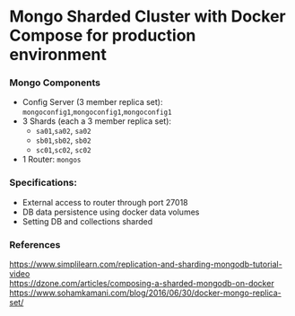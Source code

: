 Mongo Sharded Cluster with Docker Compose for production environment
====================================================================

### Mongo Components
* Config Server (3 member replica set): `mongoconfig1`,`mongoconfig1`,`mongoconfig1`
* 3 Shards (each a 3 member replica set):
	* `sa01`,`sa02`, `sa02`
	* `sb01`,`sb02`, `sb02`
	* `sc01`,`sc02`, `sc02`
* 1 Router: `mongos`

### Specifications:
* External access to router through port 27018
* DB data persistence using docker data volumes
* Setting DB and collections sharded


### References
https://www.simplilearn.com/replication-and-sharding-mongodb-tutorial-video		
https://dzone.com/articles/composing-a-sharded-mongodb-on-docker
https://www.sohamkamani.com/blog/2016/06/30/docker-mongo-replica-set/
